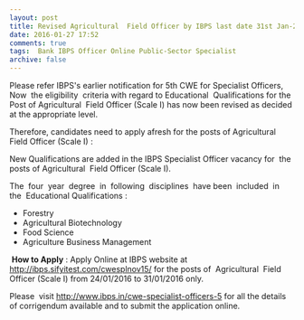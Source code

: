 ```yaml
---
layout: post
title: Revised Agricultural  Field Officer by IBPS last date 31st Jan-2016   
date: 2016-01-27 17:52
comments: true
tags:  Bank IBPS Officer Online Public-Sector Specialist 
archive: false
---
```

Please refer IBPS's earlier notification for 5th CWE for Specialist Officers,  Now  the eligibility  criteria with regard to Educational  Qualifications for the Post of Agricultural  Field Officer (Scale I) has now been revised as decided at the appropriate level.  

Therefore, candidates need to apply afresh for the posts of Agricultural  Field Officer (Scale I) :

New Qualifications are added in the IBPS Specialist Officer vacancy for  the posts of Agricultural  Field Officer (Scale I). 

The  four  year  degree  in  following  disciplines  have been  included  in  the  Educational Qualifications : 

- Forestry 
- Agricultural Biotechnology
- Food Science
- Agriculture Business Management   

 **How to Apply** : Apply Online at IBPS website at http://ibps.sifyitest.com/cwesplnov15/ for the posts of  Agricultural  Field Officer (Scale I) from 24/01/2016 to 31/01/2016 only. 

Please  visit <http://www.ibps.in/cwe-specialist-officers-5> for all the details of corrigendum available and to submit the application online.



